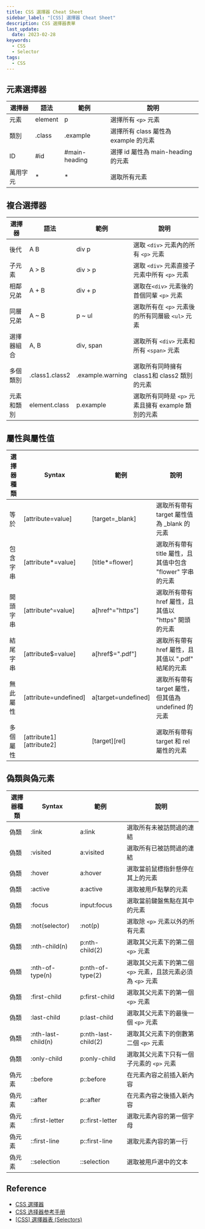 ```yaml
---
title: CSS 選擇器 Cheat Sheet
sidebar_label: "[CSS] 選擇器 Cheat Sheet"
description: CSS 選擇器表單
last_update:
  date: 2023-02-28
keywords:
  - CSS
  - Selector
tags:
  - CSS
---
```




## **元素選擇器**

| 選擇器 | 語法 | 範例 | 說明 |
| --- | --- | --- | --- |
| 元素 | element | p | 選擇所有 `<p>` 元素 |
| 類別 | .class | .example | 選擇所有 class 屬性為 example 的元素 |
| ID | #id | #main-heading | 選擇 id 屬性為 main-heading 的元素 |
| 萬用字元 | * | * | 選取所有元素 |

## **複合選擇器**

| 選擇器 | 語法 | 範例 | 說明 |
| --- | --- | --- | --- |
| 後代 | A B | div p | 選取 `<div>` 元素內的所有 `<p>` 元素 |
| 子元素 | A > B | div > p | 選取 `<div>` 元素直接子元素中所有 `<p>` 元素 |
| 相鄰兄弟 | A + B | div + p | 選取在`<div>` 元素後的首個同輩 `<p>` 元素 |
| 同層兄弟 | A ~ B | p ~ ul | 選取所有在 `<p>` 元素後的所有同層級 `<ul>` 元素 |
| 選擇器組合 | A, B | div, span | 選取所有 `<div>` 元素和所有 `<span>` 元素 |
| 多個類別 | .class1.class2 | .example.warning | 選取所有同時擁有 class1和 class2 類別的元素 |
| 元素和類別 | element.class | p.example | 選取所有同時是 `<p>` 元素且擁有 example 類別的元素 |

## **屬性與屬性值**

| 選擇器種類 | Syntax | 範例 | 說明 |
| --- | --- | --- | --- |
| 等於 | [attribute=value] | [target=_blank] | 選取所有帶有 target 屬性值為 _blank 的元素 |
| 包含字串 | [attribute*=value] | [title*=flower] | 選取所有帶有 title 屬性，且其值中包含 "flower" 字串的元素 |
| 開頭字串 | [attribute^=value] | a[href^="https"] | 選取所有帶有 href 屬性，且其值以 "https" 開頭的元素 |
| 結尾字串 | [attribute$=value] | a[href$=".pdf"] | 選取所有帶有 href 屬性，且其值以 ".pdf" 結尾的元素 |
| 無此屬性 | [attribute=undefined] | a[target=undefined] | 選取所有帶有 target 屬性，但其值為 undefined 的元素 |
| 多個屬性 | [attribute1][attribute2] | [target][rel] | 選取所有帶有 target 和 rel 屬性的元素 |

## **偽類與偽元素**

| 選擇器種類 | Syntax | 範例 | 說明 |
| --- | --- | --- | --- |
| 偽類 | :link | a:link | 選取所有未被訪問過的連結 |
| 偽類 | :visited | a:visited | 選取所有已被訪問過的連結 |
| 偽類 | :hover | a:hover | 選取當前鼠標指針懸停在其上的元素 |
| 偽類 | :active | a:active | 選取被用戶點擊的元素 |
| 偽類 | :focus | input:focus | 選取當前鍵盤焦點在其中的元素 |
| 偽類 | :not(selector) | :not(p) | 選取除 `<p>` 元素以外的所有元素 |
| 偽類 | :nth-child(n) | p:nth-child(2) | 選取其父元素下的第二個 `<p>` 元素 |
| 偽類 | :nth-of-type(n) | p:nth-of-type(2) | 選取其父元素下的第二個 `<p>` 元素，且該元素必須為 `<p>` 元素 |
| 偽類 | :first-child | p:first-child | 選取其父元素下的第一個 `<p>` 元素 |
| 偽類 | :last-child | p:last-child | 選取其父元素下的最後一個 `<p>` 元素 |
| 偽類 | :nth-last-child(n) | p:nth-last-child(2) | 選取其父元素下的倒數第二個 `<p>` 元素 |
| 偽類 | :only-child | p:only-child | 選取其父元素下只有一個子元素的 `<p>` 元素 |
| 偽元素 | ::before | p::before | 在元素內容之前插入新內容 |
| 偽元素 | ::after | p::after | 在元素內容之後插入新內容 |
| 偽元素 | ::first-letter | p::first-letter | 選取元素內容的第一個字母 |
| 偽元素 | ::first-line | p::first-line | 選取元素內容的第一行 |
| 偽元素 | ::selection | ::selection | 選取被用戶選中的文本 |

## **Reference**

- [CSS 選擇器](https://developer.mozilla.org/zh-TW/docs/Glossary/CSS_Selector)
- [CSS 选择器参考手册](https://www.w3school.com.cn/cssref/css_selectors.asp)
- [[CSS] 選擇器表 (Selectors)](https://ithelp.ithome.com.tw/articles/10243699)